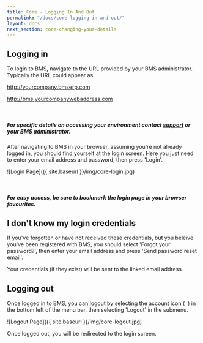 ```yaml
---
title: Core - Logging In And Out
permalink: "/docs/core-logging-in-and-out/"
layout: docs
next_section: core-changing-your-details
---
```


## Logging in

To login to BMS, navigate to the URL provided by your BMS administrator. Typically the URL could appear as:

http://yourcompany.bmserp.com

http://bms.yourcompanywebaddress.com

<div class="note info">
  <span class="fa fa-quote-left fa-lg">&nbsp;</span>
  <h5>For specific details on accessing your environment contact <a id="Intercom" class="askSupport noRedirect" href="mailto:c772676240e0bea1fa03f8bbf21edc26778efc65@incoming.intercom.io">support</a> or your BMS administrator.</h5>
</div>

After navigating to BMS in your browser, assuming you're not already logged in, you should find yourself at the login screen. Here you just need to enter your email address and password, then press 'Login'.

![Login Page]({{ site.baseurl }}/img/core-login.jpg)

<div class="note">
  <span class="fa fa-star fa-lg">&nbsp;</span>
  <h5>For easy access, be sure to bookmark the login page in your browser favourites.</h5>
</div>


## I don't know my login credentials

If you've forgotten or have not received these credentials, but you beleive you've been registered with BMS, you should select 'Forgot your password?', then enter your email address and press 'Send password reset email'.

Your credentials (if they exist) will be sent to the linked email address.

## Logging out

Once logged in to BMS, you can logout by selecting the account icon (&nbsp;<span class="fa fa-user">&nbsp;</span>) in the bottom left of the menu bar, then selecting 'Logout' in the submenu.

![Logout Page]({{ site.baseurl }}/img/core-logout.jpg)

Once logged out, you will be redirected to the login screen.
